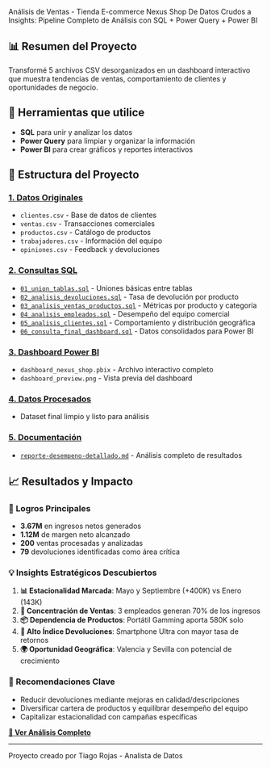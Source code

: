 
Análisis de Ventas - Tienda E-commerce Nexus Shop
De Datos Crudos a Insights: Pipeline Completo de Análisis con SQL + Power Query + Power BI

## 📊 Resumen del Proyecto
Transformé 5 archivos CSV desorganizados en un dashboard interactivo que muestra tendencias de ventas, comportamiento de clientes y oportunidades de negocio.

## 🔧 Herramientas que utilice
- **SQL** para unir y analizar los datos
- **Power Query** para limpiar y organizar la información  
- **Power BI** para crear gráficos y reportes interactivos

## 📁 Estructura del Proyecto

### [1. Datos Originales](https://github.com/tiagorojas7/Analisis-de-ventas-Tienda-Ecommerce-Nexus-Shop-/tree/main?tab=readme-ov-file)
- `clientes.csv` - Base de datos de clientes
- `ventas.csv` - Transacciones comerciales
- `productos.csv` - Catálogo de productos
- `trabajadores.csv` - Información del equipo
- `opiniones.csv` - Feedback y devoluciones

### [2. Consultas SQL](https://github.com/tiagorojas7/Analisis-de-ventas-Tienda-Ecommerce-Nexus-Shop-/tree/main?tab=readme-ov-file)
- [`01_union_tablas.sql`](2-sql-queries/01_union_tablas.sql) - Uniones básicas entre tablas
- [`02_analisis_devoluciones.sql`](2-sql-queries/02_analisis_devoluciones.sql) - Tasa de devolución por producto
- [`03_analisis_ventas_productos.sql`](2-sql-queries/03_analisis_ventas_productos.sql) - Métricas por producto y categoría
- [`04_analisis_empleados.sql`](2-sql-queries/04_analisis_empleados.sql) - Desempeño del equipo comercial
- [`05_analisis_clientes.sql`](2-sql-queries/05_analisis_clientes.sql) - Comportamiento y distribución geográfica
- [`06_consulta_final_dashboard.sql`](2-sql-queries/06_consulta_final_dashboard.sql) - Datos consolidados para Power BI

### [3. Dashboard Power BI](https://github.com/tiagorojas7/Analisis-de-ventas-Tienda-Ecommerce-Nexus-Shop-/tree/main?tab=readme-ov-file)
- `dashboard_nexus_shop.pbix` - Archivo interactivo completo
- `dashboard_preview.png` - Vista previa del dashboard

### [4. Datos Procesados](https://github.com/tiagorojas7/Analisis-de-ventas-Tienda-Ecommerce-Nexus-Shop-/tree/main?tab=readme-ov-file)
- Dataset final limpio y listo para análisis

### [5. Documentación](https://github.com/tiagorojas7/Analisis-de-ventas-Tienda-Ecommerce-Nexus-Shop-/tree/main?tab=readme-ov-file)
- [`reporte-desempeno-detallado.md`](5-documentacion/reporte-desempeno-detallado.md) - Análisis completo de resultados

## 📈 Resultados y Impacto

### 🎯 Logros Principales
- **3.67M** en ingresos netos generados
- **1.12M** de margen neto alcanzado
- **200** ventas procesadas y analizadas
- **79** devoluciones identificadas como área crítica

### 💡 Insights Estratégicos Descubiertos
1. **📊 Estacionalidad Marcada**: Mayo y Septiembre (+400K) vs Enero (143K)
2. **👥 Concentración de Ventas**: 3 empleados generan 70% de los ingresos
3. **📦 Dependencia de Productos**: Portátil Gamming aporta 580K solo
4. **🔄 Alto Índice Devoluciones**: Smartphone Ultra con mayor tasa de retornos
5. **🌍 Oportunidad Geográfica**: Valencia y Sevilla con potencial de crecimiento

### 🚀 Recomendaciones Clave
- Reducir devoluciones mediante mejoras en calidad/descripciones
- Diversificar cartera de productos y equilibrar desempeño del equipo
- Capitalizar estacionalidad con campañas específicas

**[📖 Ver Análisis Completo](5-documentacion/reporte-desempeno-detallado.md)**

---
Proyecto creado por Tiago Rojas - Analista de Datos
